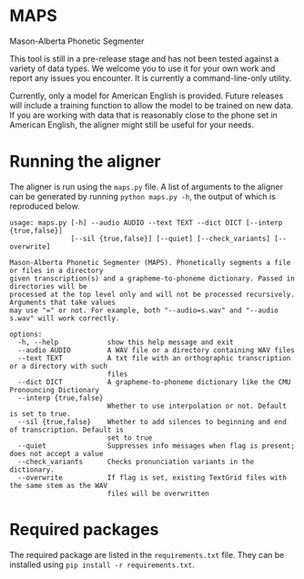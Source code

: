 # MAPS

Mason-Alberta Phonetic Segmenter

This tool is still in a pre-release stage and has not been tested against a variety of data types. We welcome you to use it for your own work and report any issues you encounter. It is currently a command-line-only utility.

Currently, only a model for American English is provided. Future releases will include a training function to allow the model to be trained on new data. If you are working with data that is reasonably close to the phone set in American English, the aligner might still be useful for your needs.

# Running the aligner

The aligner is run using the `maps.py` file. A list of arguments to the aligner can be generated by running `python maps.py -h`, the output of which is reproduced below.

```
usage: maps.py [-h] --audio AUDIO --text TEXT --dict DICT [--interp {true,false}]
               [--sil {true,false}] [--quiet] [--check_variants] [--overwrite]

Mason-Alberta Phonetic Segmenter (MAPS). Phonetically segments a file or files in a directory
given transcription(s) and a grapheme-to-phoneme dictionary. Passed in directories will be
processed at the top level only and will not be processed recursively. Arguments that take values
may use "=" or not. For example, both "--audio=s.wav" and "--audio s.wav" will work correctly.

options:
  -h, --help            show this help message and exit
  --audio AUDIO         A WAV file or a directory containing WAV files
  --text TEXT           A txt file with an orthographic transcription or a directory with such
                        files
  --dict DICT           A grapheme-to-phoneme dictionary like the CMU Pronouncing Dictionary
  --interp {true,false}
                        Whether to use interpolation or not. Default is set to true.
  --sil {true,false}    Whether to add silences to beginning and end of transcription. Default is
                        set to true
  --quiet               Suppresses info messages when flag is present; does not accept a value
  --check_variants      Checks pronunciation variants in the dictionary.
  --overwrite           If flag is set, existing TextGrid files with the same stem as the WAV
                        files will be overwritten
```

# Required packages

The required package are listed in the `requirements.txt` file. They can be installed using `pip install -r requirements.txt`.